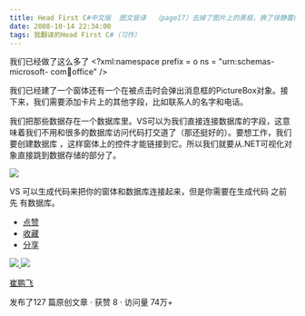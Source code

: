 ```yaml
---
title: Head First C#中文版  图文皆译  （page17）去掉了图片上的黑框，换了徐静蕾的字体
date: 2008-10-14 22:34:00
tags: 我翻译的Head First C#（习作）
---
```

我们已经做了这么多了  <?xml:namespace prefix = o ns = "urn:schemas-microsoft-
com:office:office" />

我们已经建了一个窗体还有一个在被点击时会弹出消息框的PictureBox对象。接下来，我们需要添加卡片上的其他字段，比如联系人的名字和电话。

我们把那些数据存在一个数据库里。VS可以为我们直接连接数据库的字段，这意味着我们不用和很多的数据库访问代码打交道了（那还挺好的）。要想工作，我们要创建数据库
，这样窗体上的控件才能链接到它。所以我们就要从.NET可视化对象直接跳到数据存储的部分了。

![](https://p-blog.csdn.net/images/p_blog_csdn_net/cuipengfei1/EntryImages/20081014/%E6%88%AA%E5%9B%BE00633596204572533750.jpg)

VS  可以生成代码来把你的窗体和数据库连接起来，但是你需要在生成代码  之前  先  有数据库。

  * [ 点赞  ](javascript:;)
  * [ 收藏  ](javascript:;)
  * [ 分享 ](javascript:;)

[ ![](https://profile.csdnimg.cn/5/2/5/3_cuipengfei1)
![](https://g.csdnimg.cn/static/user-reg-year/1x/11.png)
](https://blog.csdn.net/cuipengfei1)

[ 崔鹏飞 ](https://blog.csdn.net/cuipengfei1)

发布了127 篇原创文章  ·  获赞 8  ·  访问量 74万+

